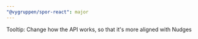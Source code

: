 ```yaml
---
"@vygruppen/spor-react": major
---
```


Tooltip: Change how the API works, so that it's more aligned with Nudges
